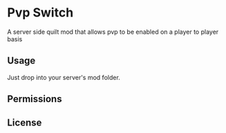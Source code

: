 # Pvp Switch

A server side quilt mod that allows pvp to be enabled on a player to player basis

## Usage

Just drop into your server's mod folder.

## Permissions 
## License
